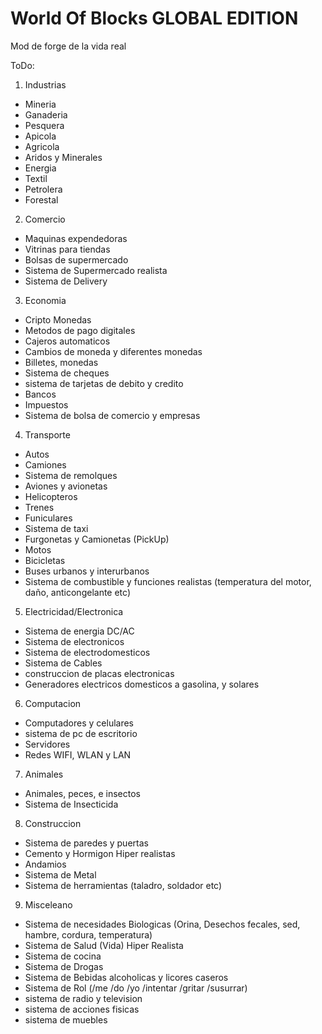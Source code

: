 # World Of Blocks GLOBAL EDITION
Mod de forge de la vida real 

ToDo:
1. Industrias
- Mineria
- Ganaderia
- Pesquera
- Apicola
- Agricola
- Aridos y Minerales
- Energia
- Textil
- Petrolera
- Forestal
2. Comercio
- Maquinas expendedoras
- Vitrinas para tiendas
- Bolsas de supermercado
- Sistema de Supermercado realista
- Sistema de Delivery
3. Economia
- Cripto Monedas
- Metodos de pago digitales
- Cajeros automaticos
- Cambios de moneda y diferentes monedas
- Billetes, monedas
- Sistema de cheques
- sistema de tarjetas de debito y credito
- Bancos
- Impuestos
- Sistema de bolsa de comercio y empresas
4. Transporte
- Autos
- Camiones
- Sistema de remolques
- Aviones y avionetas
- Helicopteros
- Trenes
- Funiculares
- Sistema de taxi
- Furgonetas y Camionetas (PickUp)
- Motos
- Bicicletas
- Buses urbanos y interurbanos
- Sistema de combustible y funciones realistas (temperatura del motor, daño, anticongelante etc)
5. Electricidad/Electronica
- Sistema de energia DC/AC
- Sistema de electronicos
- Sistema de electrodomesticos
- Sistema de Cables
- construccion de placas electronicas
- Generadores electricos domesticos a gasolina, y solares 
6. Computacion
- Computadores y celulares
- sistema de pc de escritorio
- Servidores
- Redes WIFI, WLAN y LAN
7. Animales
- Animales, peces, e insectos
- Sistema de Insecticida
8. Construccion
- Sistema de paredes y puertas
- Cemento y Hormigon Hiper realistas
- Andamios
- Sistema de Metal
- Sistema de herramientas (taladro, soldador etc)
9. Misceleano
- Sistema de necesidades Biologicas (Orina, Desechos fecales, sed, hambre, cordura, temperatura) 
- Sistema de Salud (Vida) Hiper Realista
- Sistema de cocina
- Sistema de Drogas
- Sistema de Bebidas alcoholicas y licores caseros
- Sistema de Rol (/me /do /yo /intentar /gritar /susurrar)
- sistema de radio y television
- sistema de acciones fisicas
- sistema de muebles
